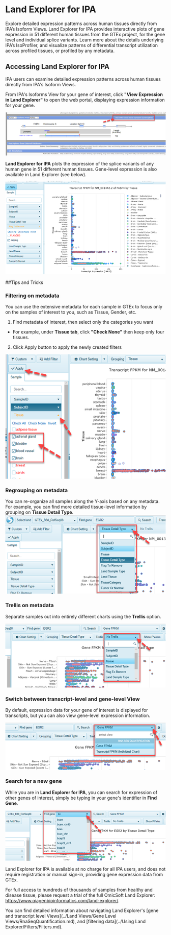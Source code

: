 # Land Explorer for IPA

Explore detailed expression patterns across human tissues directly from IPA’s Isoform Views. Land Explorer for IPA provides interactive plots of gene expression in 51 different human tissues from the GTEx project, for the gene level and individual splice variants. Learn more about the details underlying IPA’s IsoProfiler, and visualize patterns of differential transcript utilization across profiled tissues, or profiled by any metadata.

## Accessing Land Explorer for IPA

IPA users can examine detailed expression patterns across human tissues directly from IPA's Isoform Views.

From IPA's Isoforms View for your gene of interest, click **"View Expression in Land Explorer"** to open the web portal, displaying expression information for your gene.

![image_Isoforms2GTEx](../images/Isoforms2GTEx.png)

**Land Explorer for IPA** plots the expression of the splice variants of any human gene in 51 different human tissues. Gene-level expression is also available in Land Explorer (see below).

![image_ipa_in_landexplorer](../images/Ipa_in_landexplorer.png)

##Tips and Tricks

###	Filtering on metadata

You can use the extensive metadata for each sample in GTEx to focus only on the samples of interest to you, such as Tissue, Gender, etc.

 1.	Find metadata of interest, then select only the categories you want
 * For example, under **Tissue tab**, click **"Check None"** then keep only four tissues.
 2.  Click Apply button to apply the newly created filters

![image_ApplyFilters_IPA_png](../images/ApplyFilters_IPA.png)

### Regrouping on metadata
You can re-organize all samples along the Y-axis based on any metadata. For example, you can find more detailed tissue-level information by grouping on **Tissue Detail Type**. 
 ![image_IPA_regroup_png](../images/IPA_regroup.png)

###	Trellis on metadata
Separate samples out into entirely different charts using the **Trellis** option.

 ![image_IPA_trellis_png](../images/IPA_trellis.png)

### Switch between transcript-level and gene-level View
By default, expression data for your gene of interest is displayed for transcripts, but you can also view gene-level expression information.

 ![image_IPA_switch_Gene_transcript_png](../images/IPA_switch_Gene_transcript.png)

###	Search for a new gene
While you are in **Land Explorer for IPA**, you can search for expression of other genes of interest, simply be typing in your gene's identifier in **Find Gene**.

 ![image_IPA_search_new_gene_png](../images/IPA_search_new_gene.png)

Land Explorer for IPA is available at no charge for all IPA users, and does not require registration or manual sign-in, providing gene expression data from GTEx. 

For full access to hundreds of thousands of samples from healthy and disease tissue, please request a trial of the full OmicSoft Land Explorer: https://www.qiagenbioinformatics.com/land-explorer/.

You can find detailed information about navigating Land Explorer's [gene and transcript level Views](../Land Views/Gene Level Views/RnaSeqQuantification.md),
and [filtering data](../Using Land Explorer/Filters/Filters.md).
